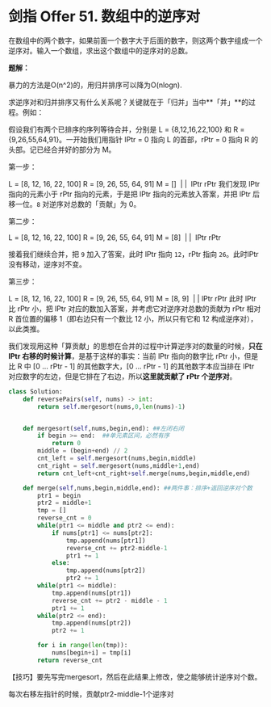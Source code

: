# 剑指 Offer 51. 数组中的逆序对

在数组中的两个数字，如果前面一个数字大于后面的数字，则这两个数字组成一个逆序对。输入一个数组，求出这个数组中的逆序对的总数。

**题解：**

暴力的方法是O(n^2)的，用归并排序可以降为O(nlogn).

求逆序对和归并排序又有什么关系呢？关键就在于「归并」当中**「并」**的过程。例如：

假设我们有两个已排序的序列等待合并，分别是 L = {8,12,16,22,100} 和 R = {9,26,55,64,91}。一开始我们用指针 lPtr = 0 指向 L 的首部，rPtr = 0 指向 R 的头部。记已经合并好的部分为 M。

第一步：

L = [8, 12, 16, 22, 100]   R = [9, 26, 55, 64, 91]  M = []
​       |                                        |
​     lPtr                                    rPtr
我们发现 lPtr 指向的元素小于 rPtr 指向的元素，于是把 lPtr 指向的元素放入答案，并把 lPtr 后移一位。`8` 对逆序对总数的「贡献」为 0。

第二步：

L = [8, 12, 16, 22, 100]   R = [9, 26, 55, 64, 91]  M = [8]
​             |                                  |
​          lPtr                               rPtr

接着我们继续合并，把 `9` 加入了答案，此时 lPtr 指向 `12`，rPtr 指向 `26`。此时lPtr没有移动，逆序对不变。

第三步：

L = [8, 12, 16, 22, 100]   R = [9, 26, 55, 64, 91]  M = [8, 9]
​             |                                        |
​          lPtr                                     rPtr
此时 lPtr 比 rPtr 小，把 lPtr 对应的数加入答案，并考虑它对逆序对总数的贡献为 rPtr 相对 R 首位置的偏移 1（即右边只有一个数比 12 小，所以只有它和 12 构成逆序对），以此类推。

我们发现用这种「算贡献」的思想在合并的过程中计算逆序对的数量的时候，**只在 lPtr 右移的时候计算**，是基于这样的事实：当前 lPtr 指向的数字比 rPtr 小，但是比 R 中 [0 ... rPtr - 1] 的其他数字大，[0 ... rPtr - 1] 的其他数字本应当排在 lPtr 对应数字的左边，但是它排在了右边，所以**这里就贡献了 rPtr 个逆序对**。



```python
class Solution:
    def reversePairs(self, nums) -> int:
        return self.mergesort(nums,0,len(nums)-1)


    def mergesort(self,nums,begin,end): ##左闭右闭
        if begin >= end:  ##单元素区间，必然有序
            return 0
        middle = (begin+end) // 2
        cnt_left = self.mergesort(nums,begin,middle)
        cnt_right = self.mergesort(nums,middle+1,end)
        return cnt_left+cnt_right+self.merge(nums,begin,middle,end)

    def merge(self,nums,begin,middle,end): ##两件事：排序+返回逆序对个数
        ptr1 = begin
        ptr2 = middle+1
        tmp = []
        reverse_cnt = 0
        while(ptr1 <= middle and ptr2 <= end):
            if nums[ptr1] <= nums[ptr2]:
                tmp.append(nums[ptr1])
                reverse_cnt += ptr2-middle-1
                ptr1 += 1
            else:
                tmp.append(nums[ptr2])
                ptr2 += 1
        while(ptr1 <= middle):
            tmp.append(nums[ptr1])
            reverse_cnt += ptr2 - middle - 1
            ptr1 += 1
        while(ptr2 <= end):
            tmp.append(nums[ptr2])
            ptr2 += 1

        for i in range(len(tmp)):
            nums[begin+i] = tmp[i]
        return reverse_cnt
```

【技巧】要先写完mergesort，然后在此结果上修改，使之能够统计逆序对个数。

每次右移左指针的时候，贡献ptr2-middle-1个逆序对

